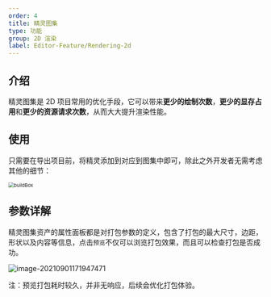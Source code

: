 ```yaml
---
order: 4
title: 精灵图集
type: 功能
group: 2D 渲染
label: Editor-Feature/Rendering-2d
---
```


## 介绍

精灵图集是 2D 项目常用的优化手段，它可以带来**更少的绘制次数**，**更少的显存占用**和**更少的资源请求次数**，从而大大提升渲染性能。

## 使用

只需要在导出项目前，将精灵添加到对应到图集中即可，除此之外开发者无需考虑其他的细节：

<img src="https://gw.alipayobjects.com/zos/OasisHub/29140fd3-54ff-450c-8e56-4f499328feb8/buildBox.gif" alt="buildBox" style="zoom: 67%;" />

## 参数详解

精灵图集资产的属性面板都是对打包参数的定义，包含了打包的最大尺寸，边距，形状以及内容等信息，点击`预览`不仅可以浏览打包效果，而且可以检查打包是否成功。

![image-20210901171947471](https://gw.alipayobjects.com/zos/OasisHub/2693707d-4021-4fce-9e05-37f3061306bc/image-20210901171947471.png)

注：预览打包耗时较久，并非无响应，后续会优化打包体验。
